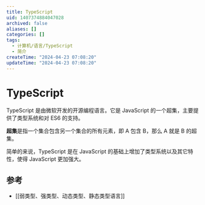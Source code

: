 ```yaml
---
title: TypeScript
uid: 1407374884047028
archived: false
aliases: []
categories: []
tags:
  - 计算机/语言/TypeScript
  - 简介
createTime: "2024-04-23 07:08:20"
updateTime: "2024-04-23 07:08:20"
---
```


# TypeScript

TypeScript 是由微软开发的开源编程语言。它是 JavaScript 的一个超集，主要提供了类型系统和对 ES6 的支持。

**超集**是指一个集合包含另一个集合的所有元素，即 A 包含 B，那么 A 就是 B 的超集。

简单的来说，TypeScript 是在 JavaScript 的基础上增加了类型系统以及其它特性，使得 JavaScript 更加强大。

## 参考

- [[弱类型、强类型、动态类型、静态类型语言]]
